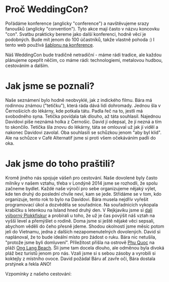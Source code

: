 # Proč WeddingCon?

Pořádáme konference (anglicky "conference") a navštěvujeme srazy fanoušků (anglicky "convention"). Tyto akce mají často v názvu koncovku "con". Svatbu prakticky bereme jako další konferenci, hodně věcí je podobných. Bude mít jenom do 100 účastníků, takže vlastně pohoda :) I tento web používá [šablonu na konference](https://github.com/gdg-x/hoverboard).

Náš WeddingCon bude tradičně netradiční - máme rádi tradice, ale každou plánujeme opepřit něčím, co máme rádi: technologiemi, metalovou hudbou, cestováním a dalším.

# Jak jsme se poznali?

Naše seznámení bylo hodně neobvyklé, jak z indického filmu. Bára má rodinnou známou ("tetičku"), která ráda dává lidi dohromady. Jednou šla v Černošicích do lékárny, kde potkala tátu. Padla řeč na to, jestli má svobodného syna. Tetička povídala tak dlouho, až táta souhlasil. Najednou Davidovi píše neznámá holka z Černošic. David jí odepsal, že jí nezná a tím to skončilo. Tetička šla znovu do lékárny, táta se omlouval už jak jí viděl a nakonec Davidovi zavolal. Oba souhlasili se schůzkou jenom "aby byl klid". Ale na schůzce v Café Alternatif jsme si proti všem očekáváním padli do oka.

# Jak jsme do toho praštili?

Kromě jiného nás spojuje vášeň pro cestování. Naše dovolené byly často milníky v našem vztahu, třeba v Londýně 2014 jsme se rozhodli, že spolu začneme bydlet. Každé naše výročí pro sebe organizujeme nějaký výlet, kde ten druhý do poslední chvíle neví, kam se jede. Střídáme se v tom, kdo organizuje, tento rok to bylo na Davidovi. Bára musela nejdřív vyřešit programovací úkol a dozvěděla se souřadnice. Na souřadnicích vykopala krabičku s letenkou na Island hned druhý den. V Rejkjavíku jsme si [dali výborný Plokkfiskur](https://goo.gl/maps/Z9RjGYCzuos) a probírali u toho, že už je čas povýšit náš vztah na vyšší level a přemýšlet o rodině. Doma jsme si ještě nějaké věci sepsali, abychom věděli do čeho přesně jdeme. Shodou okolností jsme měsíc potom jeli do Vietnamu, jedna z dalších nezapomenutelných dovolených. David si naplánoval, že to bude ideální místo pro žádost o ruku. Bára nic netušila, "protože jsme byli domluvení". Příležitost přišla na ostrově [Phu Quoc](https://goo.gl/maps/mEtzXG7iUPs) na pláži [Ong Lang Beach](https://goo.gl/maps/918cM1WPFG72). Šli jsme tam docela dlouho, ale odměnou byla divoká pláž bez turistů jenom pro nás. Vzali jsme si s sebou zásoby a vyrobili si koktejly z místního ovoce. David požádal Báru ať zavře oči, Bára dostala prstýnek a řekla ANO!

Vzpomínky z našeho cestování:
